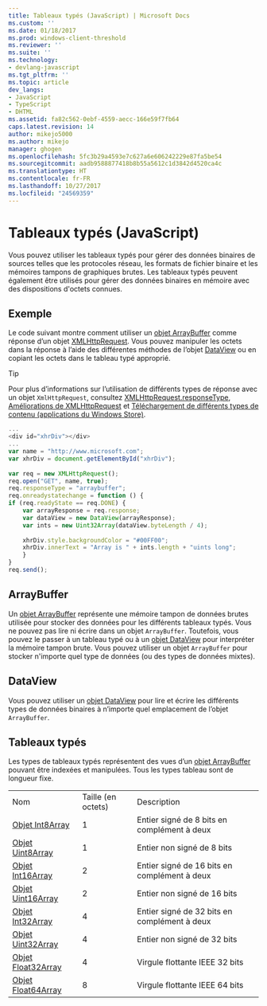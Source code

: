 ```yaml
---
title: Tableaux typés (JavaScript) | Microsoft Docs
ms.custom: ''
ms.date: 01/18/2017
ms.prod: windows-client-threshold
ms.reviewer: ''
ms.suite: ''
ms.technology:
- devlang-javascript
ms.tgt_pltfrm: ''
ms.topic: article
dev_langs:
- JavaScript
- TypeScript
- DHTML
ms.assetid: fa82c562-0ebf-4559-aecc-166e59f7fb64
caps.latest.revision: 14
author: mikejo5000
ms.author: mikejo
manager: ghogen
ms.openlocfilehash: 5fc3b29a4593e7c627a6e606242229e87fa5be54
ms.sourcegitcommit: aadb9588877418b8b55a5612c1d3842d4520ca4c
ms.translationtype: HT
ms.contentlocale: fr-FR
ms.lasthandoff: 10/27/2017
ms.locfileid: "24569359"
---
```

# <a name="typed-arrays-javascript"></a>Tableaux typés (JavaScript)
Vous pouvez utiliser les tableaux typés pour gérer des données binaires de sources telles que les protocoles réseau, les formats de fichier binaire et les mémoires tampons de graphiques brutes. Les tableaux typés peuvent également être utilisés pour gérer des données binaires en mémoire avec des dispositions d'octets connues.  
  
## <a name="example"></a>Exemple  
 Le code suivant montre comment utiliser un [objet ArrayBuffer](../../javascript/reference/arraybuffer-object.md) comme réponse d’un objet [XMLHttpRequest](http://msdn.microsoft.com/library/ie/ms535874\(v=vs.85\).aspx). Vous pouvez manipuler les octets dans la réponse à l’aide des différentes méthodes de l’objet [DataView](../../javascript/reference/dataview-object.md) ou en copiant les octets dans le tableau typé approprié.  
  
> [!TIP]
>  Pour plus d’informations sur l’utilisation de différents types de réponse avec un objet `XmlHttpRequest`, consultez [XMLHttpRequest.responseType](http://msdn.microsoft.com/en-us/8d7738d1-4bfd-4cf1-8015-174def089556), [Améliorations de XMLHttpRequest](http://msdn.microsoft.com/en-us/be09137c-6546-441b-b953-dcbf72b77069) et [Téléchargement de différents types de contenu (applications du Windows Store)](http://msdn.microsoft.com/en-us/c0006bbd-17f9-4c6a-af81-2acaf109111d).  
  
```JavaScript  
...  
<div id="xhrDiv"></div>  
...  
var name = "http://www.microsoft.com";  
var xhrDiv = document.getElementById("xhrDiv");  
  
var req = new XMLHttpRequest();  
req.open("GET", name, true);  
req.responseType = "arraybuffer";  
req.onreadystatechange = function () {  
if (req.readyState == req.DONE) {  
    var arrayResponse = req.response;  
    var dataView = new DataView(arrayResponse);  
    var ints = new Uint32Array(dataView.byteLength / 4);  
  
    xhrDiv.style.backgroundColor = "#00FF00";  
    xhrDiv.innerText = "Array is " + ints.length + "uints long";  
    }  
}  
req.send();  
```  
  
## <a name="arraybuffer"></a>ArrayBuffer  
 Un [objet ArrayBuffer](../../javascript/reference/arraybuffer-object.md) représente une mémoire tampon de données brutes utilisée pour stocker des données pour les différents tableaux typés. Vous ne pouvez pas lire ni écrire dans un objet `ArrayBuffer`. Toutefois, vous pouvez le passer à un tableau typé ou à un [objet DataView](../../javascript/reference/dataview-object.md) pour interpréter la mémoire tampon brute. Vous pouvez utiliser un objet `ArrayBuffer` pour stocker n'importe quel type de données (ou des types de données mixtes).  
  
## <a name="dataview"></a>DataView  
 Vous pouvez utiliser un [objet DataView](../../javascript/reference/dataview-object.md) pour lire et écrire les différents types de données binaires à n’importe quel emplacement de l’objet `ArrayBuffer`.  
  
## <a name="typed-arrays"></a>Tableaux typés  
 Les types de tableaux typés représentent des vues d’un [objet ArrayBuffer](../../javascript/reference/arraybuffer-object.md) pouvant être indexées et manipulées. Tous les types tableau sont de longueur fixe.  
  
||||  
|-|-|-|  
|Nom|Taille (en octets)|Description|  
|[Objet Int8Array](../../javascript/reference/int8array-object.md)|1|Entier signé de 8 bits en complément à deux|  
|[Objet Uint8Array](../../javascript/reference/uint8array-object.md)|1|Entier non signé de 8 bits|  
|[Objet Int16Array](../../javascript/reference/int16array-object.md)|2|Entier signé de 16 bits en complément à deux|  
|[Objet Uint16Array](../../javascript/reference/uint16array-object.md)|2|Entier non signé de 16 bits|  
|[Objet Int32Array](../../javascript/reference/int32array-object.md)|4|Entier signé de 32 bits en complément à deux|  
|[Objet Uint32Array](../../javascript/reference/uint32array-object.md)|4|Entier non signé de 32 bits|  
|[Objet Float32Array](../../javascript/reference/float32array-object.md)|4|Virgule flottante IEEE 32 bits|  
|[Objet Float64Array](../../javascript/reference/float64array-object.md)|8|Virgule flottante IEEE 64 bits|